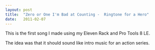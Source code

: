 ```yaml
---
layout: post
title:  "Zero or One I'm Bad at Counting -  Ringtone for a Hero"
date:   2011-02-07
---
```


This is the first song I made using my Eleven Rack and Pro Tools 8 LE.

<script type="text/javascript">
  var filename = "Zero or One I'm Bad at Counting - Experiments - 01 -  Ringtone for a Hero";
  var path = "{{ "/music/" | prepend: site.baseurl }}" + filename;
</script>

<script type="text/javascript">
  document.write('<audio src="' + path + '" preload="auto"></audio>');
  document.write('<a href="' + path + '" download="' + filename + '">download</a>');
</script>

The idea was that it should sound like intro music for an action series.
